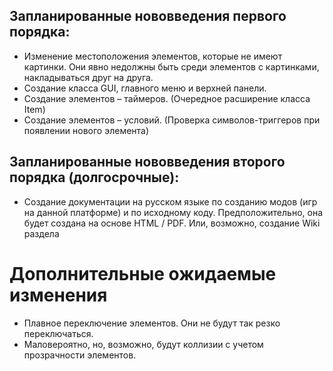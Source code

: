 ## Запланированные нововведения первого порядка:
* Изменение местоположения элементов, которые не имеют картинки. Они явно недолжны быть среди элементов с картинками, накладываться друг на друга.
* Создание класса GUI, главного меню и верхней панели.
* Создание элементов – таймеров. (Очередное расширение класса Item)
* Создание элементов – условий. (Проверка символов-триггеров при появлении нового элемента)

## Запланированные нововведения второго порядка (долгосрочные):
* Создание документации на русском языке по созданию модов (игр на данной платформе) и по исходному коду. Предположительно, она будет создана на основе HTML / PDF. Или, возможно, создание Wiki раздела

# Дополнительные ожидаемые изменения
* Плавное переключение элементов. Они не будут так резко переключаться.
* Маловероятно, но, возможно, будут коллизии с учетом прозрачности элементов.